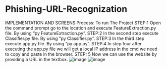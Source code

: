 # Phishing-URL-Recognization
IMPLEMENTATION AND SCREENS
Process: To run The Project
STEP:1 
Open the command prompt go to the location and execute FeatureExtraction.py file.
By using “py FeatureExtraction.py”.
STEP:2
In the second step execute Classifier.py file.
By using “py Classifier.py”.
STEP:3
In the third step execute app.py file.
By using “py app.py”.
STEP:4
In step four after executing the app.py file we will get a local IP address in the cmd 
we need to copy and paste in the browser.
STEP: 5
Now we can use the website by providing a URL in the textbox.
![image](https://github.com/Kadala-Sahithi/Phishing-URL-Recognization/assets/154342906/ea0f885e-451f-4b2f-8eff-8315587830b8)
![image](https://github.com/Kadala-Sahithi/Phishing-URL-Recognization/assets/154342906/3fb44829-491e-4b25-a42a-d3fe4c088217)
